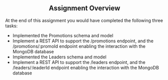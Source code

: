 <h2 style="text-align:center;"><b>Assignment Overview</b></h2>

 At the end of this assignment you would have completed the following three tasks:

* Implemented the Promotions schema and model
* Implement a REST API to support the /promotions endpoint, and the /promotions/:promoId endpoint enabling the interaction with the MongoDB database
* Implemented the Leaders schema and model
* Implement a REST API to support the /leaders endpoint, and the /leaders/:leaderId endpoint enabling the interaction with the MongoDB database

